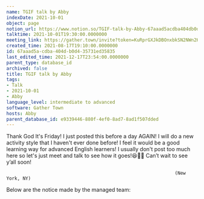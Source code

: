 ```yaml
---
name: TGIF talk by Abby
indexDate: 2021-10-01
object: page
notion_url: https://www.notion.so/TGIF-talk-by-Abby-67aaad5acdba404db0d435731ed35835
talktime: 2021-10-01T19:30:00.0000000
meeting_link: https://gather.town/invite?token=KuRprGXJkDBOnxbkSN2NWn2HuHjwl9GJ
created_time: 2021-08-17T19:10:00.0000000
id: 67aaad5a-cdba-404d-b0d4-35731ed35835
last_edited_time: 2021-12-17T23:54:00.0000000
parent_type: database_id
archived: false
title: TGIF talk by Abby
tags:
- Talk
- 2021-10-01
- Abby
language_level: intermediate to advanced
software: Gather Town
hosts: Abby
parent_database_id: e9339446-880f-4ef0-8ad7-8ad1f507dded
---
```


Thank God It's Friday! I just posted this before a day AGAIN!
I will do a new activity style that I haven't ever done before! I feel it would be a good learning way for advanced English learners!
I usually don't post too much here so let's just meet and talk to see how it goes!😆👍🏻
Can’t wait to see y’all soon!


                                                                  (New York, NY)
                                                  



Below are the notice made by the managed team:


